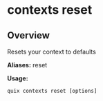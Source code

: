# contexts reset

## Overview

Resets your context to defaults

**Aliases:** reset

**Usage:**

```
quix contexts reset [options]
```

